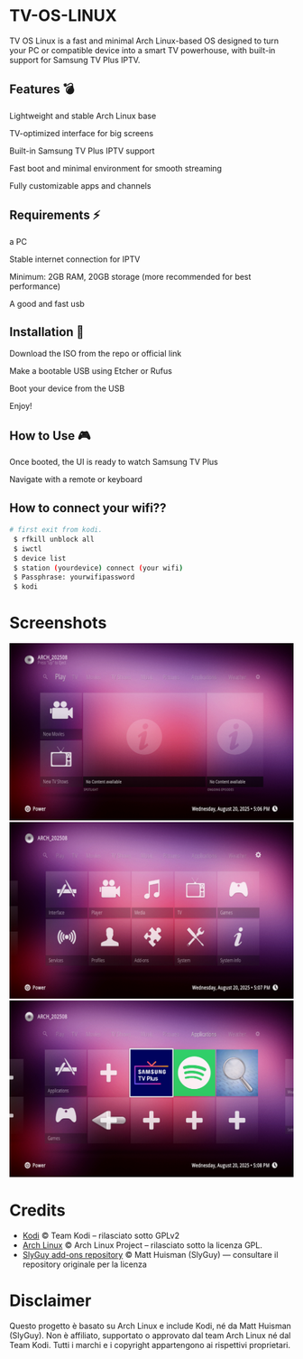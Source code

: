 # TV-OS-LINUX

TV OS Linux is a fast and minimal Arch Linux-based OS designed to turn your PC or compatible device into a smart TV powerhouse, with built-in support for Samsung TV Plus IPTV.

## Features 💣

Lightweight and stable Arch Linux base

TV-optimized interface for big screens

Built-in Samsung TV Plus IPTV support

Fast boot and minimal environment for smooth streaming

Fully customizable apps and channels

## Requirements ⚡

a PC

Stable internet connection for IPTV

Minimum: 2GB RAM, 20GB storage (more recommended for best performance)

 A good and fast usb
 
## Installation 🚀

Download the ISO from the repo or official link

Make a bootable USB using Etcher or Rufus

Boot your device from the USB

Enjoy!

## How to Use 🎮

Once booted, the UI is ready to watch Samsung TV Plus

Navigate with a remote or keyboard


## How to connect your wifi??

```bash
# first exit from kodi.
 $ rfkill unblock all
 $ iwctl
 $ device list
 $ station (yourdevice) connect (your wifi)
 $ Passphrase: yourwifipassword
 $ kodi
 ```

# Screenshots
![TV OS Linux Home Screen](https://github.com/GITHUBDELTA100/TV-OS-LINUX/blob/main/tvoslinuxscr.png)
![TV OS Linux Setting Screen](https://github.com/GITHUBDELTA100/TV-OS-LINUX/blob/main/tvoslinuxsc2.png)
![TV OS Linux Apps Screen](https://github.com/GITHUBDELTA100/TV-OS-LINUX/blob/main/tvoslinuxscr3.png)

# Credits

- [Kodi](https://kodi.tv) © Team Kodi – rilasciato sotto GPLv2
- [Arch Linux](https://archlinux.org) © Arch Linux Project – rilasciato sotto la licenza GPL.
- [SlyGuy add-ons repository](https://github.com/matthuisman/slyguy.addons) © Matt Huisman (SlyGuy) — consultare il repository originale per la licenza

# Disclaimer
Questo progetto è basato su Arch Linux e include Kodi, né da Matt Huisman (SlyGuy).
Non è affiliato, supportato o approvato dal team Arch Linux né dal Team Kodi.
Tutti i marchi e i copyright appartengono ai rispettivi proprietari.


